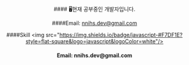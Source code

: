 <div align="center">
  #### 🖥현재 공부중인 개발자입니다.


  ####Email: nnihs.dev@gmail.com


  ####Skill
  <img src="https://img.shields.io/badge/javascript-#F7DF1E?style=flat-square&logo=javascript&logoColor=white"/>
</div>
<h4 align="center"></h4>


<h4 align="center">Email: nnihs.dev@gmail.com</h4>

<!--
**wltmdtls/wltmdtls** is a ✨ _special_ ✨ repository because its `README.md` (this file) appears on your GitHub profile.

Here are some ideas to get you started:

- 🔭 I’m currently working on ...
- 🌱 I’m currently learning ...
- 👯 I’m looking to collaborate on ...
- 🤔 I’m looking for help with ...
- 💬 Ask me about ...
- 📫 How to reach me: ...
- 😄 Pronouns: ...
- ⚡ Fun fact: ...
-->
